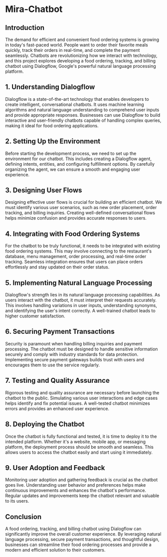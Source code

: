 # Mira-Chatbot

## Introduction

The demand for efficient and convenient food ordering systems is growing in today's fast-paced world. People want to order their favorite meals quickly, track their orders in real-time, and complete the payment seamlessly. Chatbots are revolutionizing how we interact with technology, and this project explores developing a food ordering, tracking, and billing chatbot using Dialogflow, Google's powerful natural language processing platform.

## 1. Understanding Dialogflow

Dialogflow is a state-of-the-art technology that enables developers to create intelligent, conversational chatbots. It uses machine learning algorithms and natural language understanding to comprehend user inputs and provide appropriate responses. Businesses can use Dialogflow to build interactive and user-friendly chatbots capable of handling complex queries, making it ideal for food ordering applications.

## 2. Setting Up the Environment

Before starting the development process, we need to set up the environment for our chatbot. This includes creating a Dialogflow agent, defining intents, entities, and configuring fulfillment options. By carefully organizing the agent, we can ensure a smooth and engaging user experience.

## 3. Designing User Flows

Designing effective user flows is crucial for building an efficient chatbot. We must identify various user scenarios, such as new order placement, order tracking, and billing inquiries. Creating well-defined conversational flows helps minimize confusion and provides accurate responses to users.

## 4. Integrating with Food Ordering Systems

For the chatbot to be truly functional, it needs to be integrated with existing food ordering systems. This may involve connecting to the restaurant's database, menu management, order processing, and real-time order tracking. Seamless integration ensures that users can place orders effortlessly and stay updated on their order status.

## 5. Implementing Natural Language Processing

Dialogflow's strength lies in its natural language processing capabilities. As users interact with the chatbot, it must interpret their requests accurately. This involves handling variations in user inputs, understanding synonyms, and identifying the user's intent correctly. A well-trained chatbot leads to higher customer satisfaction.

## 6. Securing Payment Transactions

Security is paramount when handling billing inquiries and payment processing. The chatbot must be designed to handle sensitive information securely and comply with industry standards for data protection. Implementing secure payment gateways builds trust with users and encourages them to use the service regularly.

## 7. Testing and Quality Assurance

Rigorous testing and quality assurance are necessary before launching the chatbot to the public. Simulating various user interactions and edge cases helps identify and fix potential issues. A well-tested chatbot minimizes errors and provides an enhanced user experience.

## 8. Deploying the Chatbot

Once the chatbot is fully functional and tested, it is time to deploy it to the intended platform. Whether it's a website, mobile app, or messaging platform, the deployment process should be smooth and seamless. This allows users to access the chatbot easily and start using it immediately.

## 9. User Adoption and Feedback

Monitoring user adoption and gathering feedback is crucial as the chatbot goes live. Understanding user behavior and preferences helps make continuous improvements and enhances the chatbot's performance. Regular updates and improvements keep the chatbot relevant and valuable to its users.

## Conclusion

A food ordering, tracking, and billing chatbot using Dialogflow can significantly improve the overall customer experience. By leveraging natural language processing, secure payment transactions, and thoughtful design, businesses can streamline their food ordering processes and provide a modern and efficient solution to their customers.

